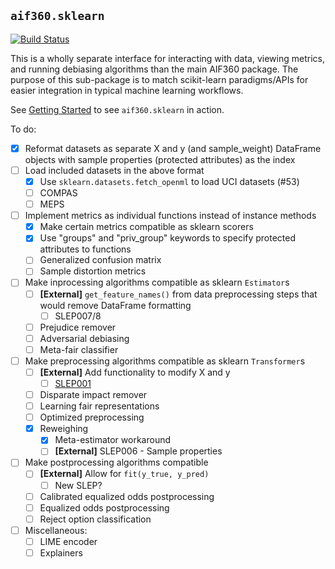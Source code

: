 ## `aif360.sklearn`

[![Build Status](https://travis-ci.org/IBM/AIF360.svg?branch=sklearn-compat)](https://travis-ci.org/IBM/AIF360)

This is a wholly separate interface for interacting with data, viewing metrics,
and running debiasing algorithms than the main AIF360 package. The purpose of
this sub-package is to match scikit-learn paradigms/APIs for easier integration
in typical machine learning workflows.

See [Getting Started](examples/Getting%20Started.ipynb) to see `aif360.sklearn`
in action.

To do:

- [x] Reformat datasets as separate X and y (and sample_weight) DataFrame
objects with sample properties (protected attributes) as the index
- [ ] Load included datasets in the above format
  - [x] Use `sklearn.datasets.fetch_openml` to load UCI datasets (#53)
  - [ ] COMPAS
  - [ ] MEPS
- [ ] Implement metrics as individual functions instead of instance methods
  - [x] Make certain metrics compatible as sklearn scorers
  - [x] Use "groups" and "priv_group" keywords to specify protected attributes to
  functions
  - [ ] Generalized confusion matrix
  - [ ] Sample distortion metrics
- [ ] Make inprocessing algorithms compatible as sklearn `Estimator`s
  - [ ] **[External]** `get_feature_names()` from data preprocessing
  steps that would remove DataFrame formatting
    - [ ] SLEP007/8
  - [ ] Prejudice remover
  - [ ] Adversarial debiasing
  - [ ] Meta-fair classifier
- [ ] Make preprocessing algorithms compatible as sklearn `Transformer`s
  - [ ] **[External]** Add functionality to modify X and y
    - [ ] [SLEP001](https://github.com/scikit-learn/enhancement_proposals/blob/master/slep001/proposal.rst)
  - [ ] Disparate impact remover
  - [ ] Learning fair representations
  - [ ] Optimized preprocessing
  - [X] Reweighing
    - [X] Meta-estimator workaround
    - [ ] **[External]** SLEP006 - Sample properties
- [ ] Make postprocessing algorithms compatible
  - [ ] **[External]** Allow for `fit(y_true, y_pred)`
    - [ ] New SLEP?
  - [ ] Calibrated equalized odds postprocessing
  - [ ] Equalized odds postprocessing
  - [ ] Reject option classification
- [ ] Miscellaneous:
  - [ ] LIME encoder
  - [ ] Explainers

